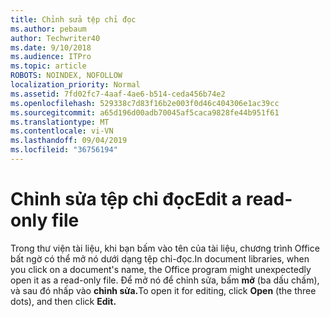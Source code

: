 ```yaml
---
title: Chỉnh sửa tệp chỉ đọc
ms.author: pebaum
author: Techwriter40
ms.date: 9/10/2018
ms.audience: ITPro
ms.topic: article
ROBOTS: NOINDEX, NOFOLLOW
localization_priority: Normal
ms.assetid: 7fd02fc7-4aaf-4ae6-b514-ceda456b74e2
ms.openlocfilehash: 529338c7d83f16b2e003f0d46c404306e1ac39cc
ms.sourcegitcommit: a65d196d00adb70045af5caca9828fe44b951f61
ms.translationtype: MT
ms.contentlocale: vi-VN
ms.lasthandoff: 09/04/2019
ms.locfileid: "36756194"
---
```

# <a name="edit-a-read-only-file"></a><span data-ttu-id="64630-102">Chỉnh sửa tệp chỉ đọc</span><span class="sxs-lookup"><span data-stu-id="64630-102">Edit a read-only file</span></span>

<span data-ttu-id="64630-103">Trong thư viện tài liệu, khi bạn bấm vào tên của tài liệu, chương trình Office bất ngờ có thể mở nó dưới dạng tệp chỉ-đọc.</span><span class="sxs-lookup"><span data-stu-id="64630-103">In document libraries, when you click on a document's name, the Office program might unexpectedly open it as a read-only file.</span></span> <span data-ttu-id="64630-104">Để mở nó để chỉnh sửa, bấm **mở** (ba dấu chấm), và sau đó nhấp vào **chỉnh sửa.**</span><span class="sxs-lookup"><span data-stu-id="64630-104">To open it for editing, click **Open** (the three dots), and then click **Edit.**</span></span>
  

